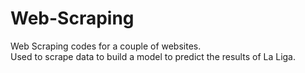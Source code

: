 # Web-Scraping
Web Scraping codes for a couple of websites.  
Used to scrape data to build a model to predict the results of La Liga.
